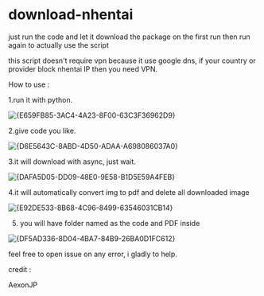 # download-nhentai

just run the code and let it download the package on the first run then run again to actually use the script

this script doesn't require vpn because it use google dns, if your country or provider block nhentai IP then you need VPN.

How to use :

1.run it with python.

![{E659FB85-3AC4-4A23-8F00-63C3F36962D9}](https://github.com/user-attachments/assets/4b9c9df0-ab6b-40ce-ab29-3bc8d7f5b199)


2.give code you like.

![{D6E5643C-8ABD-4D50-ADAA-A698086037A0}](https://github.com/user-attachments/assets/cde54965-4e7c-4f6e-88d4-ae241ffb66d4)


3.it will download with async, just wait.

![{DAFA5D05-DD09-48E0-9E58-B1D5E59A4FEB}](https://github.com/user-attachments/assets/83cf122f-cce7-4377-8f2b-15b93884d471)

4.it will automatically convert img to pdf and delete all downloaded image

![{E92DE533-8B68-4C96-8499-63546031CB14}](https://github.com/user-attachments/assets/ace9dbbf-3e0c-4473-a959-46df98aa5480)

5. you will have folder named as the code and PDF inside
   
![{DF5AD336-8D04-4BA7-84B9-26BA0D1FC612}](https://github.com/user-attachments/assets/cd58d01f-e997-45f6-baab-ec395f48b247)


feel free to open issue on any error, i gladly to help.

credit : 

AexonJP
